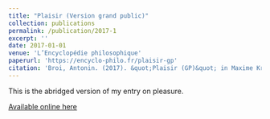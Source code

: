 ```yaml
---
title: "Plaisir (Version grand public)"
collection: publications
permalink: /publication/2017-1
excerpt: ''
date: 2017-01-01
venue: 'L’Encyclopédie philosophique'
paperurl: 'https://encyclo-philo.fr/plaisir-gp'
citation: 'Broi, Antonin. (2017). &quot;Plaisir (GP)&quot; in Maxime Kristanek (ed.) <i>L’Encyclopédie philosophique</i>.'
---
```

This is the abridged version of my entry on pleasure.

[Available online here](https://encyclo-philo.fr/plaisir-gp)

